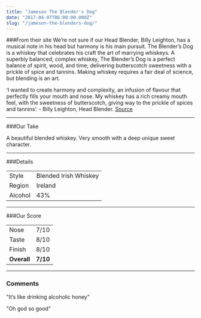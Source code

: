 ```yaml
---
title: "Jameson The Blender's Dog"
date: "2017-04-07T06:00:00.000Z"
slug: "/jameson-the-blenders-dog/"
---
```

###From their site
We’re not sure if our Head Blender, Billy Leighton, has a musical note in his head but harmony is his main pursuit. The Blender’s Dog is a whiskey that celebrates his craft the art of marrying whiskeys. A superbly balanced, complex whiskey, The Blender’s Dog is a perfect balance of spirit, wood, and time; delivering butterscotch sweetness with a prickle of spice and tannins. Making whiskey requires a fair deal of science, but blending is an art.

‘I wanted to create harmony and complexity, an infusion of flavour that perfectly fills your mouth and nose. My whiskey has a rich creamy mouth feel, with the sweetness of butterscotch, giving way to the prickle of spices and tannins’. - Billy Leighton, Head Blender.
[Source](https://www.jamesonwhiskey.com/au/ourwhiskeys/Blenders-Dog)

---

###Our Take

A beautiful blended whiskey. 
Very smooth with a deep unique sweet character.

---

###Details
<table>  
<tr>  
<td class="grey">Style</td><td>Blended Irish Whiskey</td>  
</tr>  
<tr>  
<td class="grey">Region</td><td>Ireland</td>  
</tr>  
<tr>  
<td class="grey">Alcohol</td><td>43%</td>  
</tr>  
</table>


---

###Our Score
<table class="score-table">  
<tr>  
<td class="grey">Nose</td><td>7/10</td>  
</tr>  
<tr>  
<td class="grey">Taste</td><td>8/10</td>  
</tr>  
<tr>  
<td class="grey">Finish</td><td>8/10</td>  
</tr>  
<tr>  
<td class="grey"><strong>Overall</strong></td><td><strong>7/10</strong></td>  
</tr>  
</table>

---

### Comments
"It’s like drinking alcoholic honey"

"Oh god so good"


    
